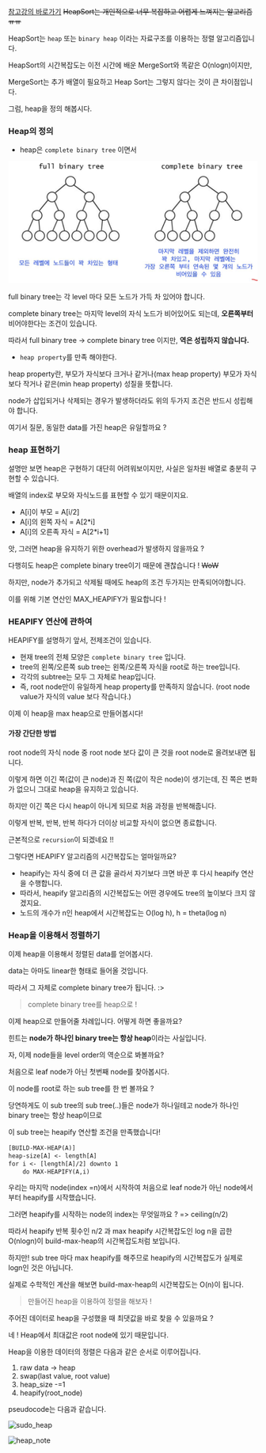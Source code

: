 [참고강의 바로가기](https://bit.ly/2Q1yh1y)
~~HeapSort는 개인적으로 너무 복잡하고 어렵게 느껴지는 알고리즘ㅠㅠ~~ 

HeapSort는 `heap` 또는 `binary heap` 이라는 자료구조를 이용하는 정렬 알고리즘입니다.

HeapSort의 시간복잡도는 이전 시간에 배운 MergeSort와 똑같은 O(nlogn)이지만,

MergeSort는 추가 배열이 필요하고 Heap Sort는 그렇지 않다는 것이 큰 차이점입니다. 

그럼, heap을 정의 해봅시다. 

### Heap의 정의
- heap은 `complete binary tree` 이면서 

![complete](https://github.com/hobbang2/Algorithm/blob/master/%5B권오흠%5D알고리즘강의/정렬알고리즘/notes/full_complete.JPG)

full binary tree는 각 level 마다 모든 노드가 가득 차 있어야 합니다.

complete binary tree는 마지막 level의 자식 노드가 비어있어도 되는데, **오른쪽부터** 비어야한다는 조건이 있습니다.

따라서 full binary tree -> complete binary tree 이지만, **역은 성립하지 않습니다.**

- `heap property`를 만족 해야한다.

heap property란, 부모가 자식보다 크거나 같거나(max heap property) 부모가 자식보다 작거나 같은(min heap property) 성질을 뜻합니다.

node가 삽입되거나 삭제되는 경우가 발생하더라도 위의 두가지 조건은 반드시 성립해야 합니다.

여기서 질문, 동일한 data를 가진 heap은 유일할까요 ? 

### heap 표현하기
설명만 보면 heap은 구현하기 대단히 어려워보이지만, 사실은 일차원 배열로 충분히 구현할 수 있습니다. 

배열의 index로 부모와 자식노드를 표현할 수 있기 때문이지요.

- A[i]이 부모 = A[i/2]
- A[i]의 왼쪽 자식 = A[2*i]
- A[i]의 오른족 자식 = A[2*i+1]

앗, 그러면 heap을 유지하기 위한 overhead가 발생하지 않을까요 ? 

다행히도 heap은 complete binary tree이기 때문에 괜찮습니다 ! ~~WoW~~

하지만, node가 추가되고 삭제될 때에도 heap의 조건 두가지는 만족되어야합니다. 

이를 위해 기본 연산인 MAX_HEAPIFY가 필요합니다 ! 

### HEAPIFY 연산에 관하여 
HEAPIFY를 설명하기 앞서, 전제조건이 있습니다.
- 현재 tree의 전체 모양은 `complete binary tree` 입니다.
- tree의 왼쪽/오른쪽 sub tree는 왼쪽/오른쪽 자식을 root로 하는 tree입니다.
- 각각의 subtree는 모두 그 자체로 heap입니다.
- 즉, root node만이 유일하게 heap property를 만족하지 않습니다. (root node value가 자식의 value 보다 작습니다.)

이제 이 heap을 max heap으로 만들어봅시다!

#### 가장 간단한 방법
root node의 자식 node 중 root node 보다 값이 큰 것을 root node로 올려보내면 됩니다.

이렇게 하면 이긴 쪽(값이 큰 node)과 진 쪽(값이 작은 node)이 생기는데, 진 쪽은 변화가 없으니 그대로 heap을 유지하고 있습니다.

하지만 이긴 쪽은 다시 heap이 아니게 되므로 처음 과정을 반복해줍니다. 

이렇게 반복, 반복, 반복 하다가 더이상 비교할 자식이 없으면 종료합니다. 

근본적으로 `recursion`이 되겠네요 !!

그렇다면 HEAPIFY 알고리즘의 시간복잡도는 얼마일까요?

- heapify는 자식 중에 더 큰 값을 골라서 자기보다 크면 바꾼 후 다시 heapify 연산을 수행합니다.
- 따라서, heapify 알고리즘의 시간복잡도는 어떤 경우에도 tree의 높이보다 크지 않겠지요.
- 노드의 개수가 n인 heap에서 시간복잡도는 O(log h), h = theta(log n) 

### Heap을 이용해서 정렬하기
이제 heap을 이용해서 정렬된 data를 얻어봅시다. 

data는 아마도 linear한 형태로 들어올 것입니다. 

따라서 그 자체로 complete binary tree가 됩니다. :> 

> complete binary tree를 heap으로 !

이제 heap으로 만들어줄 차례입니다. 어떻게 하면 좋을까요?

힌트는 **node가 하나인 binary tree는 항상 heap**이라는 사실입니다.

자, 이제 node들을 level order의 역순으로 봐볼까요?

처음으로 leaf node가 아닌 첫번째 node를 찾아봅시다. 

이 node를 root로 하는 sub tree를 한 번 볼까요 ? 

당연하게도 이 sub tree의 sub tree(..)들은 node가 하나일테고 node가 하나인 binary tree는 항상 heap이므로 

이 sub tree는 heapify 연산할 조건을 만족했습니다! 

```
[BUILD-MAX-HEAP(A)]
heap-size[A] <- length[A]
for i <- [length[A]/2] downto 1
    do MAX-HEAPIFY(A,i)
```
우리는 마지막 node(index =n)에서 시작하여 처음으로 leaf node가 아닌 node에서부터 heapify를 시작했습니다.

그러면 heapify를 시작하는 node의 index는 무엇일까요 ?  => ceiling(n/2)

따라서 heapify 반복 횟수인 n/2 과 max heapify 시간복잡도인 log n을 곱한 O(nlogn)이 build-max-heap의 시간복잡도처럼 보입니다.

하지만! sub tree 마다 max heapify를 해주므로 heapify의 시간복잡도가 실제로 logn인 것은 아닙니다.

실제로 수학적인 계산을 해보면 build-max-heap의 시간복잡도는 O(n)이 됩니다.

> 만들어진 heap을 이용하여 정렬을 해보자 !

주어진 데이터로 heap을 구성했을 때 최댓값을 바로 찾을 수 있을까요 ? 

네 ! Heap에서 최대값은 root node에 있기 때문입니다. 

Heap을 이용한 데이터의 정렬은 다음과 같은 순서로 이루어집니다. 

1) raw data -> heap
2) swap(last value, root value)
3) heap_size -=1
4) heapify(root_node)

 pseudocode는 다음과 같습니다. 
 
![sudo_heap](https://bit.ly/2LM5NKB)

![heap_note](https://bit.ly/2JMofjM)


